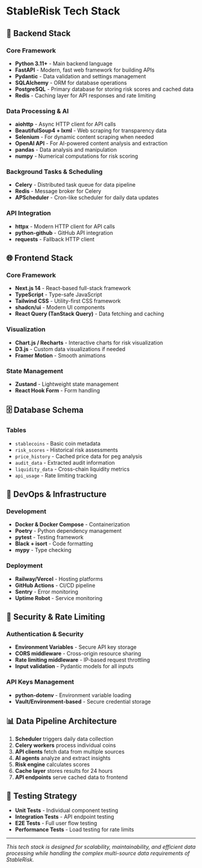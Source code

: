 # StableRisk Tech Stack

## 🚀 Backend Stack

### Core Framework
- **Python 3.11+** - Main backend language
- **FastAPI** - Modern, fast web framework for building APIs
- **Pydantic** - Data validation and settings management
- **SQLAlchemy** - ORM for database operations
- **PostgreSQL** - Primary database for storing risk scores and cached data
- **Redis** - Caching layer for API responses and rate limiting

### Data Processing & AI
- **aiohttp** - Async HTTP client for API calls
- **BeautifulSoup4 + lxml** - Web scraping for transparency data
- **Selenium** - For dynamic content scraping when needed
- **OpenAI API** - For AI-powered content analysis and extraction
- **pandas** - Data analysis and manipulation
- **numpy** - Numerical computations for risk scoring

### Background Tasks & Scheduling
- **Celery** - Distributed task queue for data pipeline
- **Redis** - Message broker for Celery
- **APScheduler** - Cron-like scheduler for daily data updates

### API Integration
- **httpx** - Modern HTTP client for API calls
- **python-github** - GitHub API integration
- **requests** - Fallback HTTP client

## 🌐 Frontend Stack

### Core Framework
- **Next.js 14** - React-based full-stack framework
- **TypeScript** - Type-safe JavaScript
- **Tailwind CSS** - Utility-first CSS framework
- **shadcn/ui** - Modern UI components
- **React Query (TanStack Query)** - Data fetching and caching

### Visualization
- **Chart.js / Recharts** - Interactive charts for risk visualization
- **D3.js** - Custom data visualizations if needed
- **Framer Motion** - Smooth animations

### State Management
- **Zustand** - Lightweight state management
- **React Hook Form** - Form handling

## 🗄️ Database Schema

### Tables
- `stablecoins` - Basic coin metadata
- `risk_scores` - Historical risk assessments
- `price_history` - Cached price data for peg analysis
- `audit_data` - Extracted audit information
- `liquidity_data` - Cross-chain liquidity metrics
- `api_usage` - Rate limiting tracking

## 🔧 DevOps & Infrastructure

### Development
- **Docker & Docker Compose** - Containerization
- **Poetry** - Python dependency management
- **pytest** - Testing framework
- **Black + isort** - Code formatting
- **mypy** - Type checking

### Deployment
- **Railway/Vercel** - Hosting platforms
- **GitHub Actions** - CI/CD pipeline
- **Sentry** - Error monitoring
- **Uptime Robot** - Service monitoring

## 🔐 Security & Rate Limiting

### Authentication & Security
- **Environment Variables** - Secure API key storage
- **CORS middleware** - Cross-origin resource sharing
- **Rate limiting middleware** - IP-based request throttling
- **Input validation** - Pydantic models for all inputs

### API Keys Management
- **python-dotenv** - Environment variable loading
- **Vault/Environment-based** - Secure credential storage

## 📊 Data Pipeline Architecture

1. **Scheduler** triggers daily data collection
2. **Celery workers** process individual coins
3. **API clients** fetch data from multiple sources
4. **AI agents** analyze and extract insights
5. **Risk engine** calculates scores
6. **Cache layer** stores results for 24 hours
7. **API endpoints** serve cached data to frontend

## 🧪 Testing Strategy

- **Unit Tests** - Individual component testing
- **Integration Tests** - API endpoint testing
- **E2E Tests** - Full user flow testing
- **Performance Tests** - Load testing for rate limits

---

*This tech stack is designed for scalability, maintainability, and efficient data processing while handling the complex multi-source data requirements of StableRisk.* 
